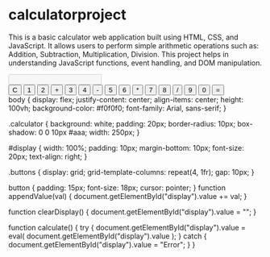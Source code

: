 # calculatorproject
This is a basic calculator web application built using HTML, CSS, and JavaScript. It allows users to perform simple arithmetic operations such as:  Addition, Subtraction, Multiplication, Division. This project helps in understanding JavaScript functions, event handling, and DOM manipulation.
<!DOCTYPE html>
<html lang="en">
<head>
  <meta charset="UTF-8" />
  <title>Calculator</title>
  <link rel="stylesheet" href="style.css" />
</head>
<body>
  <div class="calculator">
    <input type="text" id="display" disabled />
    <div class="buttons">
      <button onclick="clearDisplay()">C</button>
      <button onclick="appendValue('1')">1</button>
      <button onclick="appendValue('2')">2</button>
      <button onclick="appendValue('+')">+</button>
      <button onclick="appendValue('3')">3</button>
      <button onclick="appendValue('4')">4</button>
      <button onclick="appendValue('-')">-</button>
      <button onclick="appendValue('5')">5</button>
      <button onclick="appendValue('6')">6</button>
      <button onclick="appendValue('*')">*</button>
      <button onclick="appendValue('7')">7</button>
      <button onclick="appendValue('8')">8</button>
      <button onclick="appendValue('/')">/</button>
      <button onclick="appendValue('9')">9</button>
      <button onclick="appendValue('0')">0</button>
      <button onclick="calculate()">=</button>
    </div>
  </div>
  <script src="script.js"></script>
</body>
</html>
body {
  display: flex;
  justify-content: center;
  align-items: center;
  height: 100vh;
  background-color: #f0f0f0;
  font-family: Arial, sans-serif;
}

.calculator {
  background: white;
  padding: 20px;
  border-radius: 10px;
  box-shadow: 0 0 10px #aaa;
  width: 250px;
}

#display {
  width: 100%;
  padding: 10px;
  margin-bottom: 10px;
  font-size: 20px;
  text-align: right;
}

.buttons {
  display: grid;
  grid-template-columns: repeat(4, 1fr);
  gap: 10px;
}

button {
  padding: 15px;
  font-size: 18px;
  cursor: pointer;
}
function appendValue(val) {
  document.getElementById("display").value += val;
}

function clearDisplay() {
  document.getElementById("display").value = "";
}

function calculate() {
  try {
    document.getElementById("display").value = eval(
      document.getElementById("display").value
    );
  } catch {
    document.getElementById("display").value = "Error";
  }
}
